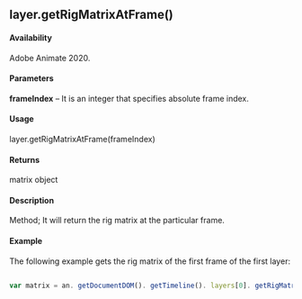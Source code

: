 ## layer.getRigMatrixAtFrame()

#### Availability

Adobe Animate 2020.

#### Parameters

**frameIndex** – It is an integer that specifies absolute frame index.

#### Usage

layer.getRigMatrixAtFrame(frameIndex)

#### Returns

matrix object

#### Description

Method; It will return the rig matrix at the particular frame.

#### Example

The following example gets the rig matrix of the first frame of the first layer:

```javascript

var matrix = an. getDocumentDOM(). getTimeline(). layers[0]. getRigMatrixAtFrame (0);

```
